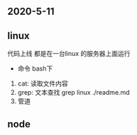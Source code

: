 ## 2020-5-11
## linux
  代码上线 都是在一台linux 的服务器上面运行
  - 命令 bash下
  1. cat: 读取文件内容
  2. grep: 文本查找  grep linux ./readme.md
  3. 管道

## node

